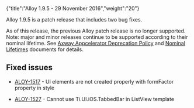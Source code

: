 {"title":"Alloy 1.9.5 - 29 November 2016","weight":"20"}

Alloy 1.9.5 is a patch release that includes two bug fixes.

As of this release, the previous Alloy patch release is no longer supported. Note: major and minor releases continue to be supported according to their nominal lifetime. See [Axway Appcelerator Deprecation Policy](/docs/appc/AMPLIFY_Appcelerator_Services_Overview/Axway_Appcelerator_Deprecation_Policy/) and [Nominal Lifetimes](/docs/appc/AMPLIFY_Appcelerator_Services_Overview/Axway_Appcelerator_Product_Lifecycle/#nominal-lifetimes) documents for details.

## Fixed issues

* [ALOY-1517](https://jira.appcelerator.org/browse/ALOY-1517) - UI elements are not created properly with formFactor property in style

* [ALOY-1527](https://jira.appcelerator.org/browse/ALOY-1527) - Cannot use Ti.UI.iOS.TabbedBar in ListView template
